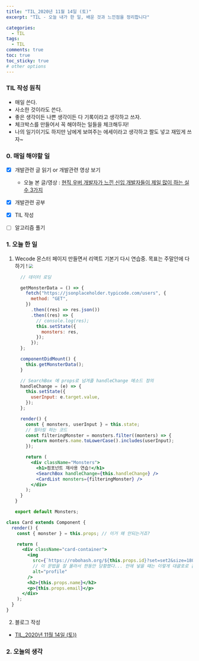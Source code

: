 ```yaml
---
title: "TIL_2020년 11월 14일 (토)"
excerpt: "TIL - 오늘 내가 한 일, 배운 것과 느낀점을 정리합니다"

categories:
  - TIL
tags:
  - TIL
comments: true
toc: true
toc_sticky: true
# other options
---
```


### TIL 작성 원칙

- 매일 쓴다.
- 사소한 것이라도 쓴다.
- 좋은 생각이든 나쁜 생각이든 다 기록이라고 생각하고 쓰자.
- 체크박스를 만들어서 꼭 해야하는 일들을 체크해두자!
- 나의 일기이기도 하지만 남에게 보여주는 에세이라고 생각하고 짤도 넣고 재밌게 쓰자~

### 0. 매일 해야할 일

- [x] 개발관련 글 읽기 or 개발관련 영상 보기

  - 오늘 본 글/영상 : [현직 우버 개발자가 느낀 신입 개발자들이 제일 많이 하는 실수 3가지](https://youtu.be/6qcQd4HPpTU)

- [x] 개발관련 공부

- [x] TIL 작성

- [ ] 알고리즘 풀기

### 1. 오늘 한 일

1. Wecode
   몬스터 페이지 만들면서 리액트 기본기 다시 연습중.
   목표는 주말안에 다 하기 !
   <img src="https://i.ibb.co/37XKS90/2020-11-15-4-03-10.png" style="zoom:67%;" />

   ```jsx
     // 데이터 로딩

     getMonsterData = () => {
       fetch("https://jsonplaceholder.typicode.com/users", {
         method: "GET",
       })
         .then((res) => res.json())
         .then((res) => {
           // console.log(res);
           this.setState({
             monsters: res,
           });
         });
     };

     componentDidMount() {
       this.getMonsterData();
     }

     // SearchBox 에 props로 넘겨줄 handleChange 메소드 정의
     handleChange = (e) => {
       this.setState({
         userInput: e.target.value,
       });
     };

     render() {
       const { monsters, userInput } = this.state;
       // 필터링 하는 코드
       const filteringMonster = monsters.filter((monters) => {
         return monters.name.toLowerCase().includes(userInput);
       });

       return (
         <div className="Monsters">
           <h1>컴포넌트 재사용 연습!</h1>
           <SearchBox handleChange={this.handleChange} />
           <CardList monsters={filteringMonster} />
         </div>
       );
     }
   }

   export default Monsters;

   ```

```jsx
class Card extends Component {
  render() {
    const { monster } = this.props; // 이거 왜 안되는거죠?

    return (
      <div className="card-container">
        <img
          src={`https://robohash.org/${this.props.id}?set=set2&size=180x180`}
          // 이 문법을 잘 몰라서 한동안 당황했다... 안에 넣을 때는 이렇게 대괄호로 감싸야한다!
          alt="profile"
        />
        <h2>{this.props.name}</h2>
        <p>{this.props.email}</p>
      </div>
    );
  }
}
```

2. 블로그 작성

- [TIL_2020년 11월 14일 (토))](https://hocheoljang.github.io/til/TIL-20201114)

### 2. 오늘의 생각
